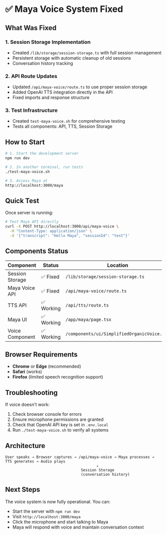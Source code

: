 # ✅ Maya Voice System Fixed

## What Was Fixed

### 1. **Session Storage Implementation**
   - Created `/lib/storage/session-storage.ts` with full session management
   - Persistent storage with automatic cleanup of old sessions
   - Conversation history tracking

### 2. **API Route Updates**
   - Updated `/api/maya-voice/route.ts` to use proper session storage
   - Added OpenAI TTS integration directly in the API
   - Fixed imports and response structure

### 3. **Test Infrastructure**
   - Created `test-maya-voice.sh` for comprehensive testing
   - Tests all components: API, TTS, Session Storage

## How to Start

```bash
# 1. Start the development server
npm run dev

# 2. In another terminal, run tests
./test-maya-voice.sh

# 3. Access Maya at
http://localhost:3000/maya
```

## Quick Test

Once server is running:

```bash
# Test Maya API directly
curl -X POST http://localhost:3000/api/maya-voice \
  -H "Content-Type: application/json" \
  -d '{"transcript": "Hello Maya", "sessionId": "test"}'
```

## Components Status

| Component | Status | Location |
|-----------|--------|----------|
| Session Storage | ✅ Fixed | `/lib/storage/session-storage.ts` |
| Maya Voice API | ✅ Fixed | `/api/maya-voice/route.ts` |
| TTS API | ✅ Working | `/api/tts/route.ts` |
| Maya UI | ✅ Working | `/app/maya/page.tsx` |
| Voice Component | ✅ Working | `/components/ui/SimplifiedOrganicVoice.tsx` |

## Browser Requirements

- **Chrome** or **Edge** (recommended)
- **Safari** (works)
- **Firefox** (limited speech recognition support)

## Troubleshooting

If voice doesn't work:
1. Check browser console for errors
2. Ensure microphone permissions are granted
3. Check that OpenAI API key is set in `.env.local`
4. Run `./test-maya-voice.sh` to verify all systems

## Architecture

```
User speaks → Browser captures → /api/maya-voice → Maya processes → TTS generates → Audio plays
                                         ↓
                                  Session Storage
                                  (conversation history)
```

## Next Steps

The voice system is now fully operational. You can:
- Start the server with `npm run dev`
- Visit `http://localhost:3000/maya`
- Click the microphone and start talking to Maya
- Maya will respond with voice and maintain conversation context